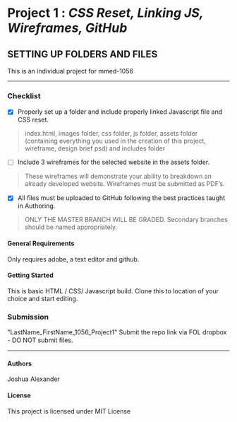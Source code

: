 # **Project 1** : _CSS Reset, Linking JS, Wireframes, GitHub_
## SETTING UP FOLDERS AND FILES

This is an individual project for mmed-1056
- - - - 
### Checklist
- [x] Properly set up a folder and include properly linked Javascript ﬁle and CSS reset.
> index.html, images folder, css folder, js folder, assets folder (containing everything you used in the creation of this project, wireframe, design brief psd) and includes folder
- [ ] Include 3 wireframes for the selected website in the assets folder. 
>  These wireframes will demonstrate your ability to breakdown an already developed website. Wireframes must be submitted as PDF’s. 
- [x] All ﬁles must be uploaded to GitHub following the best practices taught in Authoring.
> ONLY THE MASTER BRANCH WILL BE GRADED. Secondary branches should be named appropriately.

#### General Requirements
Only requires adobe, a text editor and github.

#### Getting Started
This is basic HTML / CSS/ Javascript build.
Clone this to location of your choice and start editing.

### Submission
"LastName\_FirstName\_1056\_Project1"
Submit the repo link via FOL dropbox - DO NOT submit ﬁles. 
  - - - -
#### Authors
Joshua Alexander

#### License
This project is licensed under MIT License


